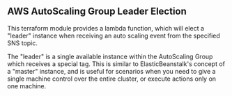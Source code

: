 AWS AutoScaling Group Leader Election
-------------------------------------

This terraform module provides a lambda function, which will elect a "leader"
instance when receiving an auto scaling event from the specified SNS topic.

The "leader" is a single available instance within the AutoScaling Group which
receives a special tag. This is similar to ElasticBeanstalk's concept of a
"master" instance, and is useful for scenarios when you need to give a single
machine control over the entire cluster, or execute actions only on one machine.

